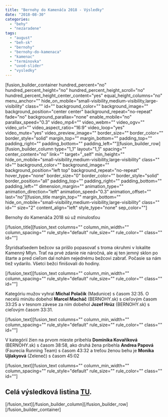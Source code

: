 ```yaml
---
title: "Bernohy do Kamenáča 2018 - Výsledky"
date: "2018-08-30"
categories: 
  - "behy"
  - "nezaradene"
tags: 
  - "august"
  - "beh-sk"
  - "bernohy"
  - "bernohy-do-kamenaca"
  - "kamenac"
  - "terminovka"
  - "uvod-slider"
  - "vysledky"
---
```


\[fusion\_builder\_container hundred\_percent="no" hundred\_percent\_height="no" hundred\_percent\_height\_scroll="no" hundred\_percent\_height\_center\_content="yes" equal\_height\_columns="no" menu\_anchor="" hide\_on\_mobile="small-visibility,medium-visibility,large-visibility" class="" id="" background\_color="" background\_image="" background\_position="center center" background\_repeat="no-repeat" fade="no" background\_parallax="none" enable\_mobile="no" parallax\_speed="0.3" video\_mp4="" video\_webm="" video\_ogv="" video\_url="" video\_aspect\_ratio="16:9" video\_loop="yes" video\_mute="yes" video\_preview\_image="" border\_size="" border\_color="" border\_style="solid" margin\_top="" margin\_bottom="" padding\_top="" padding\_right="" padding\_bottom="" padding\_left=""\]\[fusion\_builder\_row\]\[fusion\_builder\_column type="1\_1" layout="1\_1" spacing="" center\_content="no" link="" target="\_self" min\_height="" hide\_on\_mobile="small-visibility,medium-visibility,large-visibility" class="" id="" background\_color="" background\_image="" background\_position="left top" background\_repeat="no-repeat" hover\_type="none" border\_size="0" border\_color="" border\_style="solid" border\_position="all" padding\_top="" padding\_right="" padding\_bottom="" padding\_left="" dimension\_margin="" animation\_type="" animation\_direction="left" animation\_speed="0.3" animation\_offset="" last="no"\]\[fusion\_title margin\_top="" margin\_bottom="" hide\_on\_mobile="small-visibility,medium-visibility,large-visibility" class="" id="" size="2" content\_align="left" style\_type="none" sep\_color=""\]

Bernohy do Kamenáča 2018 sú už minulosťou

\[/fusion\_title\]\[fusion\_text columns="" column\_min\_width="" column\_spacing="" rule\_style="default" rule\_size="" rule\_color="" class="" id=""\]

Štyridsaťsedem bežcov sa prišlo popasovať s troma okruhmi v lokalite Kamenný Mlyn. Trať na prvé zdanie nie náročná, ale aj ten jemný sklon po štarte a pred cieľom dal nohám nejednému bežcovi zabrať. Počasie sa nám tiež vydarilo. Všetci bežci finišovali do hodiny.

\[/fusion\_text\]\[fusion\_text columns="" column\_min\_width="" column\_spacing="" rule\_style="default" rule\_size="" rule\_color="" class="" id=""\]

Kategóriu mužov vyhral **Michal Polačik** (Madunice) s časom 32:35. O necelú minútu dobehol **Marcel Macháč** (BERNOHY.sk) s cieľovým časom 33:25 a v tesnom závese za ním dobehol **Jozef Hrúz** (BERNOHY.sk) s cieľovým časom 33:31.

\[/fusion\_text\]\[fusion\_text columns="" column\_min\_width="" column\_spacing="" rule\_style="default" rule\_size="" rule\_color="" class="" id=""\]

V kategórií žien na prvom mieste pribehla **Dominika Kovaříková** (BERNOHY.sk) s časom 38:58, ako druhá žena pribehla **Andrea Papová** (Faurecia Running Team) s časom 43:32 a treťou ženou behu je **Monika Ujlakyová** (Zeleneč) s časom 45:02

\[/fusion\_text\]\[fusion\_text columns="" column\_min\_width="" column\_spacing="" rule\_style="default" rule\_size="" rule\_color="" class="" id=""\]

## Celá výsledková listina [TU](http://www.bernohy.sk/wp-content/uploads/2018/09/Bernohy-do-Kamenáča_2018_vysledky_v1.1.pdf).

\[/fusion\_text\]\[/fusion\_builder\_column\]\[/fusion\_builder\_row\]\[/fusion\_builder\_container\]
